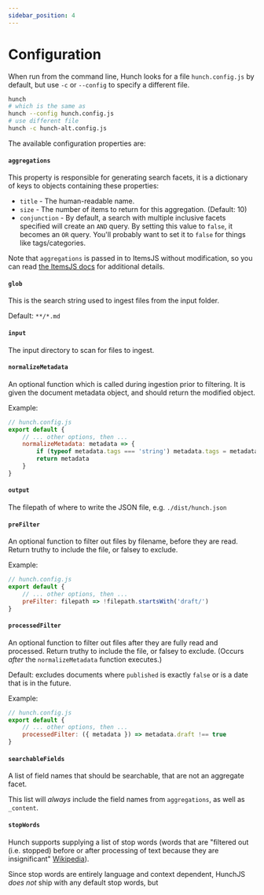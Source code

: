 ```yaml
---
sidebar_position: 4
---
```


# Configuration

When run from the command line, Hunch looks for a file `hunch.config.js` by default, but use `-c` or `--config` to specify a different file.

```bash
hunch
# which is the same as
hunch --config hunch.config.js
# use different file
hunch -c hunch-alt.config.js
```

The available configuration properties are:

#### `aggregations`

This property is responsible for generating search facets, it is a dictionary of keys to objects containing these properties:

- `title` - The human-readable name.
- `size` - The number of items to return for this aggregation. (Default: 10)
- `conjunction` - By default, a search with multiple inclusive facets specified will create an `AND` query. By setting this value to `false`, it becomes an `OR` query. You'll probably want to set it to `false` for things like tags/categories.

Note that `aggregations` is passed in to ItemsJS without modification, so you can read [the ItemsJS docs](https://github.com/itemsapi/itemsjs#api) for additional details.

#### `glob`

This is the search string used to ingest files from the input folder.

Default: `**/*.md`

#### `input`

The input directory to scan for files to ingest.

#### `normalizeMetadata`

An optional function which is called during ingestion prior to filtering. It is given the document metadata object, and should return the modified object.

Example:

```js
// hunch.config.js
export default {
	// ... other options, then ...
	normalizeMetadata: metadata => {
		if (typeof metadata.tags === 'string') metadata.tags = metadata.tags.split(';')
		return metadata
	}
}
```

#### `output`

The filepath of where to write the JSON file, e.g. `./dist/hunch.json`

#### `preFilter`

An optional function to filter out files by filename, before they are read. Return truthy to include the file, or falsey to exclude.

Example:

```js
// hunch.config.js
export default {
	// ... other options, then ...
	preFilter: filepath => !filepath.startsWith('draft/')
}
```

#### `processedFilter`

An optional function to filter out files after they are fully read and processed. Return truthy to include the file, or falsey to exclude. (Occurs *after* the `normalizeMetadata` function executes.)

Default: excludes documents where `published` is exactly `false` or is a date that is in the future.

Example:

```js
// hunch.config.js
export default {
	// ... other options, then ...
	processedFilter: ({ metadata }) => metadata.draft !== true
}
```

#### `searchableFields`

A list of field names that should be searchable, that are not an aggregate facet.

This list will *always* include the field names from `aggregations`, as well as `_content`.

#### `stopWords`

Hunch supports supplying a list of stop words (words that are "filtered out (i.e. stopped) before or after processing of text because they are insignificant" [Wikipedia](https://en.wikipedia.org/wiki/Stop_word)).

Since stop words are entirely language and context dependent, HunchJS *does not* ship with any default stop words, but
